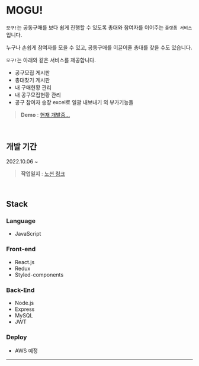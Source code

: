 # MOGU!

```모구!```는 공동구매를 보다 쉽게 진행할 수 있도록 총대와 참여자를 이어주는 ```플랫폼 서비스```입니다.

누구나 손쉽게 참여자를 모을 수 있고, 공동구매를 이끌어줄 총대를 찾을 수도 있습니다.

```모구!```는 아래와 같은 서비스를 제공합니다.

- 공구모집 게시판
- 총대찾기 게시판
- 내 구매현황 관리
- 내 공구모집현황 관리
- 공구 참여자 송장 excel로 일괄 내보내기 외 부가기능들
> **Demo** : [현재 개발중...](https://mogu-gonggu.netlify.app)

&nbsp;

## 개발 기간
2022.10.06 ~ 

> **작업일지** : [노션 링크](https://smilemet.notion.site/c2b6a3d118e6415ab525c9db8273b672?v=44b4754dff064b69a37ca39df7c92840)

&nbsp;

## Stack
### Language
* JavaScript

### Front-end
* React.js
* Redux
* Styled-components

### Back-End
* Node.js
* Express
* MySQL
* JWT

### Deploy
* AWS 예정


<hr>

<!-- ![img]() -->